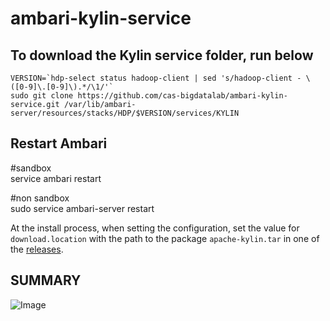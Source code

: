 ambari-kylin-service
===

## To download the Kylin service folder, run below    

```
VERSION=`hdp-select status hadoop-client | sed 's/hadoop-client - \([0-9]\.[0-9]\).*/\1/'`
sudo git clone https://github.com/cas-bigdatalab/ambari-kylin-service.git /var/lib/ambari-server/resources/stacks/HDP/$VERSION/services/KYLIN
```
## Restart Ambari
\#sandbox  
service ambari restart

\#non sandbox  
sudo service ambari-server restart

At the install process, when setting the configuration, set the value for `download.location` with the path to the package `apache-kylin.tar` in one of the  [releases](https://github.com/cas-packone/ambari-kylin-service/releases).

## SUMMARY
![Image](../master/screenshots/kylin.png?raw=true)
